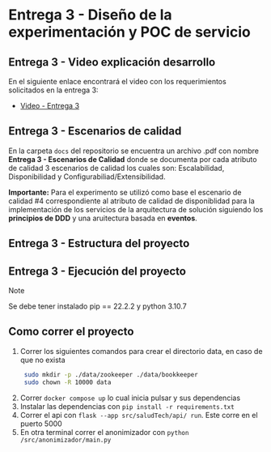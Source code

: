 # Entrega 3 - Diseño de la experimentación y POC de servicio

## Entrega 3 - Video explicación desarrollo

En el siguiente enlace encontrará el video con los requerimientos solicitados en la entrega 3:
- [Video - Entrega 3](https://uniandes-my.sharepoint.com/:v:/g/personal/j_padilla_uniandes_edu_co/ERqlYuuoMfNLhz1yfFIVFwcBmSHcUkOpIFu1-KxIwbXwUw?nav=eyJyZWZlcnJhbEluZm8iOnsicmVmZXJyYWxBcHAiOiJPbmVEcml2ZUZvckJ1c2luZXNzIiwicmVmZXJyYWxBcHBQbGF0Zm9ybSI6IldlYiIsInJlZmVycmFsTW9kZSI6InZpZXciLCJyZWZlcnJhbFZpZXciOiJNeUZpbGVzTGlua0NvcHkifX0&e=huwEcU)

## Entrega 3 - Escenarios de calidad

En la carpeta <code>docs</code> del repositorio se encuentra un archivo .pdf con nombre <strong>Entrega 3 - Escenarios de Calidad</strong> donde se documenta por cada atributo de calidad 3 escenarios de calidad los cuales son: Escalabilidad, Disponibilidad y Configurabiliad/Extensibilidad.

<strong>Importante:</strong> Para el experimento se utilizó como base el escenario de calidad #4 correspondiente al atributo de calidad de disponiblidad para la implementación de los servicios de la arquitectura de solución siguiendo los <strong>principios de DDD</strong> y una aruitectura basada en <strong>eventos</strong>.

## Entrega 3 - Estructura del proyecto

## Entrega 3 - Ejecución del proyecto

> [!NOTE]  
> Se debe tener instalado pip == 22.2.2 y python 3.10.7

## Como correr el proyecto

1. Correr los siguientes comandos para crear el directorio data, en caso de que no exista
   ```bash
    sudo mkdir -p ./data/zookeeper ./data/bookkeeper
    sudo chown -R 10000 data
   ```
2. Correr `docker compose up` lo cual inicia pulsar y sus dependencias
3. Instalar las dependencias con `pip install -r requirements.txt`
4. Correr el api con `flask --app src/saludTech/api/ run`. Este corre en el puerto 5000
5. En otra terminal correr el anonimizador con `python /src/anonimizador/main.py`
